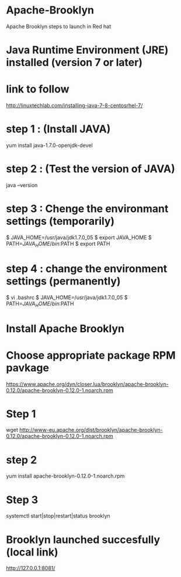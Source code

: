 # Apache-Brooklyn
Apache Brooklyn steps to launch in Red hat

#  Java Runtime Environment (JRE) installed (version 7 or later)
# link to follow
http://linuxtechlab.com/installing-java-7-8-centosrhel-7/

# step 1 : (Install JAVA)
yum install java-1.7.0-openjdk-devel

# step 2 : (Test the version of JAVA)
java –version

# step 3 : Chenge the environmant settings (temporarily)
$ JAVA_HOME=/usr/java/jdk1.7.0_05
$ export JAVA_HOME
$ PATH=$JAVA_HOME/bin:$PATH
$ export PATH

# step 4 : change the environment settings (permanently)
$ vi .bashrc
$ JAVA_HOME=/usr/java/jdk1.7.0_05
$ PATH=$JAVA_HOME/bin:$PATH



# Install Apache Brooklyn

# Choose appropriate package RPM pavkage  
https://www.apache.org/dyn/closer.lua/brooklyn/apache-brooklyn-0.12.0/apache-brooklyn-0.12.0-1.noarch.rpm

# Step 1
wget http://www-eu.apache.org/dist/brooklyn/apache-brooklyn-0.12.0/apache-brooklyn-0.12.0-1.noarch.rpm 

# step 2 
yum install apache-brooklyn-0.12.0-1.noarch.rpm

# Step 3
systemctl start|stop|restart|status brooklyn 

# Brooklyn launched succesfully (local link)
http://127.0.0.1:8081/

